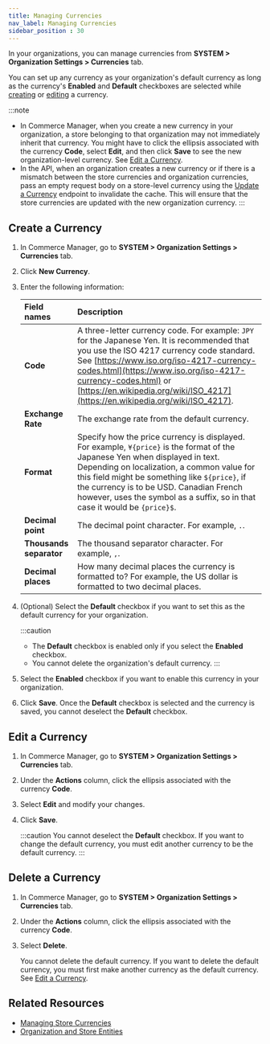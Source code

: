 ```yaml
---
title: Managing Currencies
nav_label: Managing Currencies
sidebar_position : 30
---
```


In your organizations, you can manage currencies from **SYSTEM > Organization Settings > Currencies** tab. 

You can set up any currency as your organization's default currency as long as the currency's **Enabled** and **Default** checkboxes are selected while [creating](#create-a-currency) or [editing](#edit-a-currency) a currency.

:::note
- In Commerce Manager, when you create a new currency in your organization, a store belonging to that organization may not immediately inherit that currency. You might have to click the ellipsis associated with the currency **Code**, select **Edit**, and then click **Save** to see the new organization-level currency. See [Edit a Currency](#edit-a-currency).
- In the API, when an organization creates a new currency or if there is a mismatch between the store currencies and organization currencies, pass an empty request body on a store-level currency using the [Update a Currency](/docs/api/pxm/currencies/update-a-currency) endpoint to invalidate the cache. This will ensure that the store currencies are updated with the new organization currency.
:::

## Create a Currency

1. In Commerce Manager, go to **SYSTEM > Organization Settings > Currencies** tab.
1. Click **New Currency**.
1. Enter the following information:

     | Field names           | Description |
     | :-------------------- | :------------- |
     | **Code** | A three-letter currency code. For example: `JPY` for the Japanese Yen. It is recommended that you use the ISO 4217 currency code standard. See [https://www.iso.org/iso-4217-currency-codes.html](https://www.iso.org/iso-4217-currency-codes.html) or [https://en.wikipedia.org/wiki/ISO_4217](https://en.wikipedia.org/wiki/ISO_4217). |
     | **Exchange Rate** | The exchange rate from the default currency. |
     | **Format** |  Specify how the price currency is displayed. For example, `¥{price}` is the format of the Japanese Yen when displayed in text. Depending on localization, a common value for this field might be something like `${price}`, if the currency is to be USD. Canadian French however, uses the symbol as a suffix, so in that case it would be `{price}$`. |
     | **Decimal point** | The decimal point character. For example, `.`. |
     | **Thousands separator** | The thousand separator character. For example, `,`. |
     | **Decimal places** | How many decimal places the currency is formatted to? For example, the US dollar is formatted to two decimal places. |

1. (Optional) Select the **Default** checkbox if you want to set this as the default currency for your organization. 

    :::caution
    - The **Default** checkbox is enabled only if you select the **Enabled** checkbox. 
    - You cannot delete the organization's default currency.
    :::
1. Select the **Enabled** checkbox if you want to enable this currency in your organization.
1. Click **Save**. Once the **Default** checkbox is selected and the currency is saved, you cannot deselect the **Default** checkbox.

## Edit a Currency

1. In Commerce Manager, go to **SYSTEM > Organization Settings > Currencies** tab.
1. Under the **Actions** column, click the ellipsis associated with the currency **Code**.
1. Select **Edit** and modify your changes.
1. Click **Save**.

    :::caution
    You cannot deselect the **Default** checkbox. If you want to change the default currency, you must edit another currency to be the default currency.
    :::


## Delete a Currency

1. In Commerce Manager, go to **SYSTEM > Organization Settings > Currencies** tab.
1. Under the **Actions** column, click the ellipsis associated with the currency **Code**.
1. Select **Delete**. 

    You cannot delete the default currency. If you want to delete the default currency, you must first make another currency as the default currency. See [Edit a Currency](#edit-a-currency).


## Related Resources

- [Managing Store Currencies](/docs/commerce-manager/product-experience-manager/currencies/manage-currencies)
- [Organization and Store Entities](/docs/organizations/org-level-entities)
